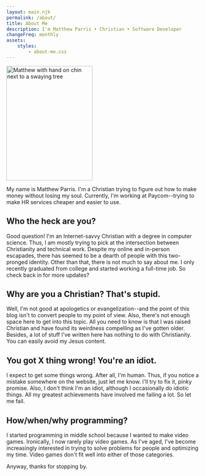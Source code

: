```yaml
---
layout: main.njk
permalink: /about/
title: About Me
description: I'm Matthew Parris • Christian • Software Developer
changeFreq: monthly
assets:
    styles:
        - about-me.css
---
```

<div class="wrapper">
    <img 
        class="img wrapper__image"
        src="{{ "matthew-parris-by-tree.jpg" | imagePath }}"
        alt="Matthew with hand on chin next to a swaying tree"
        width="225"
        height="300"
    />
</div>

My name is Matthew Parris. I'm a Christian trying to figure out how to make money without losing my soul. Currently, I'm working at Paycom--trying to make HR services cheaper and easier to use.

## Who the heck are you?

Good question! I'm an Internet-savvy Christian with a degree in computer science. Thus, I am mostly trying to pick at the intersection between Christianity and technical work. Despite my online and in-person escapades, there has seemed to be a dearth of people with this two-pronged identity. Other than that, there is not much to say about me. I only recently graduated from college and started working a full-time job. So check back in for more updates?

## Why are you a Christian? That's stupid.

Well, I'm not good at apologetics or evangelization--and the point of this blog isn't to convert people to my point of view. Also, there's not enough space here to get into this topic. All you need to know is that I was raised Christian and have found its weirdness compelling as I've gotten older. Besides, a lot of stuff I've written here has nothing to do with Christianity. You can easily avoid my Jesus content.

## You got X thing wrong! You're an idiot.

I expect to get some things wrong. After all, I'm human. Thus, if you notice a mistake somewhere on the website, just let me know. I'll try to fix it, pinky promise. Also, I don't think I'm an idiot, although I occasionally do idiotic things. All my greatest achievements have involved me failing a lot. So let me fail.

## How/when/why programming?

I started programming in middle school because I wanted to make video games. Ironically, I now rarely play video games. As I've aged, I've become increasingly interested in trying to solve problems for people and optimizing my time. Video games don't fit well into either of those categories.

Anyway, thanks for stopping by.